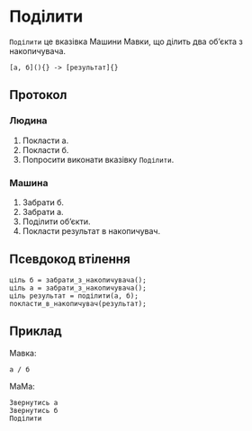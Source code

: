 # Поділити

`Поділити` <keyword>це</keyword> вказівка <subject>Машини Мавки</subject>, що ділить два обʼєкта з накопичувача.

```
[а, б](){} -> [результат]{}
```

## Протокол

### Людина

1. Покласти а.
2. Покласти б.
3. Попросити виконати вказівку `Поділити`.

### Машина

1. Забрати б.
2. Забрати а.
3. Поділити обʼєкти.
4. Покласти результат в накопичувач.

## Псевдокод втілення

```ціль
ціль б = забрати_з_накопичувача();
ціль а = забрати_з_накопичувача();
ціль результат = поділити(а, б);
покласти_в_накопичувач(результат);
```

## Приклад

<subject>Мавка</subject>:

```мавка
а / б
```

<subject>МаМа</subject>:

```мама
Звернутись а
Звернутись б
Поділити
```